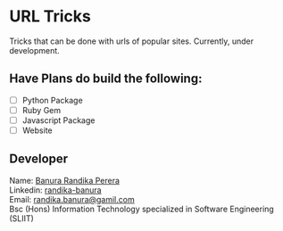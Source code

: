 # URL Tricks

Tricks that can be done with urls of popular sites. Currently, under development.

## Have Plans do build the following:

- [ ] Python Package
- [ ] Ruby Gem
- [ ] Javascript Package
- [ ] Website

## Developer

Name: [Banura Randika Perera](https://github.com/randikabanura) <br/>
Linkedin: [randika-banura](https://www.linkedin.com/in/randika-banura/) <br/>
Email: [randika.banura@gamil.com](mailto:randika.banura@gamil.com) <br/>
Bsc (Hons) Information Technology specialized in Software Engineering (SLIIT) <br/>